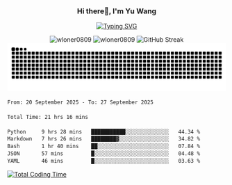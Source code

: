 <h3 align="center">Hi there👋, I'm Yu Wang</h1>

<p align="center"><a href="https://git.io/typing-svg"><img src="https://readme-typing-svg.demolab.com?font=Alex+Brush&size=18&pause=1000&color=716A50&background=6F66FF00&center=true&vCenter=true&width=435&lines=To+love+oneself+is+the+beginning+of+a+lifelong+romance.+%E2%80%94+Oscar+Wilde" alt="Typing SVG" /></a></p>


<p align="center">
 <img src="https://github-readme-stats.vercel.app/api/top-langs?username=wloner0809&show_icons=true&locale=en&layout=compact" alt="wloner0809" height=120 />
 <img src="https://github-readme-stats.vercel.app/api?username=wloner0809&show_icons=true&locale=en" alt="wloner0809" height=120 />
 <img src="https://github-readme-streak-stats.herokuapp.com?user=wloner0809&theme=microsoft" alt="GitHub Streak" height=120 />
 <img src="https://github.com/Wloner0809/Wloner0809/blob/output/github-contribution-grid-snake.svg">
</p>
 
<!--START_SECTION:waka-->

```txt
From: 20 September 2025 - To: 27 September 2025

Total Time: 21 hrs 16 mins

Python     9 hrs 28 mins   ███████████░░░░░░░░░░░░░░   44.34 %
Markdown   7 hrs 26 mins   ████████▓░░░░░░░░░░░░░░░░   34.82 %
Bash       1 hr 40 mins    ██░░░░░░░░░░░░░░░░░░░░░░░   07.84 %
JSON       57 mins         █░░░░░░░░░░░░░░░░░░░░░░░░   04.48 %
YAML       46 mins         █░░░░░░░░░░░░░░░░░░░░░░░░   03.63 %
```

<!--END_SECTION:waka-->

[![Total Coding Time](https://wakatime.com/badge/user/3b010e91-e8bb-445f-9eac-c8ab5bc30cb6.svg)](https://wakatime.com/@3b010e91-e8bb-445f-9eac-c8ab5bc30cb6)
